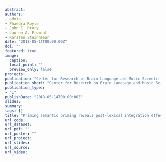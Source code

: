 ```yaml
---
abstract: 
authors:
- admin
- Phaedra Royle
- John E. Drury
- Lauren A. Fromont
- Karsten Steinhaeur
date: "2018-05-14T00:00:00Z"
doi: ""
featured: true
image:
  caption: 
  focal_point: ""
  preview_only: false
projects:
publication: "Center for Research on Brain Language and Music Scientific Day, Montreal(QC), Canada,  May 14, 2018"
publication_short: "Center for Research on Brain Language and Music Scientific Day, Montreal(QC), Canada,  May 14, 2018"
publication_types:
- "1"
publishDate: "2018-05-14T00:00:00Z"
slides: 
summary: 
tags: []
title: "Priming semantic priming reveals post-lexical integration effects on the N400 ERP component."
url_code: 
url_dataset: 
url_pdf: ""
url_poster: ""
url_project: 
url_slides: 
url_source: 
url_video: 
---
```

